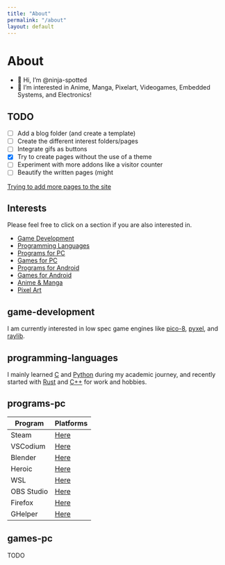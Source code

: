 ```yaml
---
title: "About"
permalink: "/about"
layout: default
---
```


# About

- 👋 Hi, I’m @ninja-spotted
- 👀 I’m interested in Anime, Manga, Pixelart, Videogames, Embedded Systems, and Electronics!

## TODO

- [ ] Add a blog folder (and create a template)
- [ ] Create the different interest folders/pages
- [ ] Integrate gifs as buttons
- [X] Try to create pages without the use of a theme
- [ ] Experiment with more addons like a visitor counter
- [ ] Beautify the written pages (might 

[Trying to add more pages to the site](https://docs.github.com/pt/pages/setting-up-a-github-pages-site-with-jekyll/adding-content-to-your-github-pages-site-using-jekyll#adding-a-new-page-to-your-site)

## Interests

Please feel free to click on a section if you are also interested in.  

- [Game Development](#game-development)
- [Programming Languages](#programming-languages)
- [Programs for PC](#programs-pc)
- [Games for PC](#games-pc)
- [Programs for Android](#programs-phone)
- [Games for Android](#games-phone)
- [Anime & Manga](#anime-manga)
- [Pixel Art](#pixel-art)

## game-development
I am currently interested in low spec game engines like [pico-8](https://www.lexaloffle.com/dl/docs/pico-8_manual.html), [pyxel](https://github.com/kitao/pyxel), and [raylib](https://github.com/raysan5/raylib).

## programming-languages
I mainly learned [C](https://www.learn-c.org/) and [Python](https://www.python.org/) during my academic journey, and recently started with [Rust](https://www.rust-lang.org/) and [C++](https://www.learncpp.com) for work and hobbies.

## programs-pc

| Program | Platforms |
| ------ | ------ |
| Steam | [Here](https://store.steampowered.com/) |
| VSCodium | [Here](https://vscodium.com/) |
| Blender | [Here](https://www.blender.org/) |
| Heroic | [Here](https://heroicgameslauncher.com/) |
| WSL | [Here](https://docs.microsoft.com/en-us/windows/wsl/) |
| OBS Studio | [Here](https://obsproject.com/) |
| Firefox | [Here](https://www.mozilla.org/en-US/firefox/new/) |
| GHelper | [Here](https://g-helper.com/) |

## games-pc
TODO
